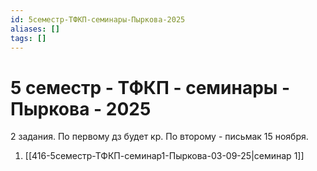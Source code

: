 ```yaml
---
id: 5семестр-ТФКП-семинары-Пыркова-2025
aliases: []
tags: []
---
```


# 5 семестр - ТФКП - семинары - Пыркова - 2025 

2 задания.
По первому дз будет кр.
По второму - письмак 15 ноября.

1. [[416-5семестр-ТФКП-семинар1-Пыркова-03-09-25|семинар 1]]

